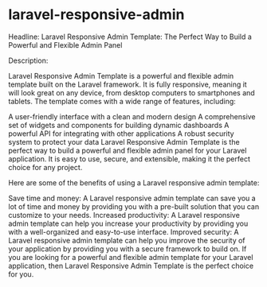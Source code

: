 # laravel-responsive-admin
Headline: Laravel Responsive Admin Template: The Perfect Way to Build a Powerful and Flexible Admin Panel

Description:

Laravel Responsive Admin Template is a powerful and flexible admin template built on the Laravel framework. It is fully responsive, meaning it will look great on any device, from desktop computers to smartphones and tablets. The template comes with a wide range of features, including:

A user-friendly interface with a clean and modern design
A comprehensive set of widgets and components for building dynamic dashboards
A powerful API for integrating with other applications
A robust security system to protect your data
Laravel Responsive Admin Template is the perfect way to build a powerful and flexible admin panel for your Laravel application. It is easy to use, secure, and extensible, making it the perfect choice for any project.

Here are some of the benefits of using a Laravel responsive admin template:

Save time and money: A Laravel responsive admin template can save you a lot of time and money by providing you with a pre-built solution that you can customize to your needs.
Increased productivity: A Laravel responsive admin template can help you increase your productivity by providing you with a well-organized and easy-to-use interface.
Improved security: A Laravel responsive admin template can help you improve the security of your application by providing you with a secure framework to build on.
If you are looking for a powerful and flexible admin template for your Laravel application, then Laravel Responsive Admin Template is the perfect choice for you.
